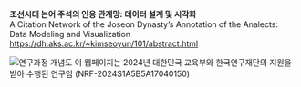 <b>조선시대 논어 주석의 인용 관계망: 데이터 설계 및 시각화</b><br/>
A Citation Network of the Joseon Dynasty’s Annotation of the Analects: Data Modeling and Visualization https://dh.aks.ac.kr/~kimseoyun/101/abstract.html<br/>

![연구과정 개념도](https://github.com/user-attachments/assets/6cbb937c-6d9e-4228-ba01-47ce56630d6d)
이 웹페이지는 2024년 대한민국 교육부와 한국연구재단의 지원을 받아 수행된 연구임 (NRF-2024S1A5B5A17040150)
